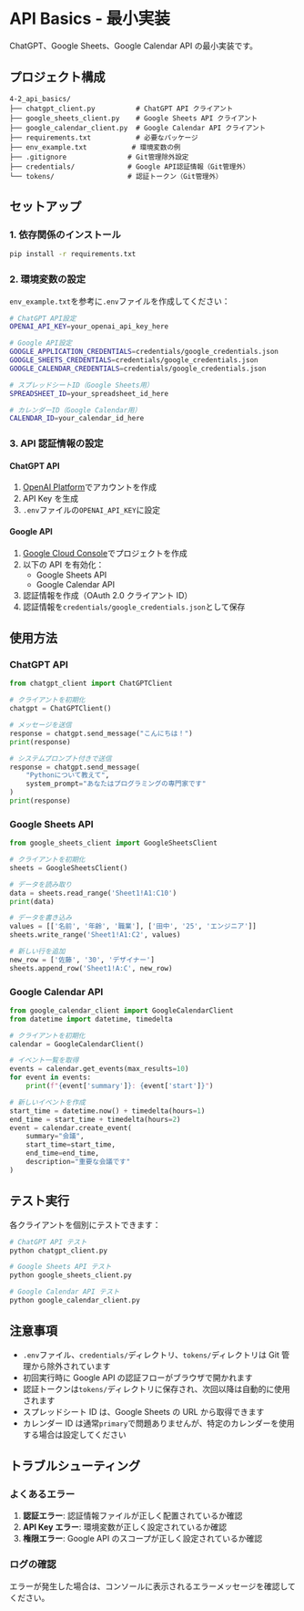 # API Basics - 最小実装

ChatGPT、Google Sheets、Google Calendar API の最小実装です。

## プロジェクト構成

```
4-2_api_basics/
├── chatgpt_client.py          # ChatGPT API クライアント
├── google_sheets_client.py    # Google Sheets API クライアント
├── google_calendar_client.py  # Google Calendar API クライアント
├── requirements.txt           # 必要なパッケージ
├── env_example.txt           # 環境変数の例
├── .gitignore               # Git管理除外設定
├── credentials/             # Google API認証情報（Git管理外）
└── tokens/                  # 認証トークン（Git管理外）
```

## セットアップ

### 1. 依存関係のインストール

```bash
pip install -r requirements.txt
```

### 2. 環境変数の設定

`env_example.txt`を参考に`.env`ファイルを作成してください：

```bash
# ChatGPT API設定
OPENAI_API_KEY=your_openai_api_key_here

# Google API設定
GOOGLE_APPLICATION_CREDENTIALS=credentials/google_credentials.json
GOOGLE_SHEETS_CREDENTIALS=credentials/google_credentials.json
GOOGLE_CALENDAR_CREDENTIALS=credentials/google_credentials.json

# スプレッドシートID（Google Sheets用）
SPREADSHEET_ID=your_spreadsheet_id_here

# カレンダーID（Google Calendar用）
CALENDAR_ID=your_calendar_id_here
```

### 3. API 認証情報の設定

#### ChatGPT API

1. [OpenAI Platform](https://platform.openai.com/)でアカウントを作成
2. API Key を生成
3. `.env`ファイルの`OPENAI_API_KEY`に設定

#### Google API

1. [Google Cloud Console](https://console.cloud.google.com/)でプロジェクトを作成
2. 以下の API を有効化：
   - Google Sheets API
   - Google Calendar API
3. 認証情報を作成（OAuth 2.0 クライアント ID）
4. 認証情報を`credentials/google_credentials.json`として保存

## 使用方法

### ChatGPT API

```python
from chatgpt_client import ChatGPTClient

# クライアントを初期化
chatgpt = ChatGPTClient()

# メッセージを送信
response = chatgpt.send_message("こんにちは！")
print(response)

# システムプロンプト付きで送信
response = chatgpt.send_message(
    "Pythonについて教えて",
    system_prompt="あなたはプログラミングの専門家です"
)
print(response)
```

### Google Sheets API

```python
from google_sheets_client import GoogleSheetsClient

# クライアントを初期化
sheets = GoogleSheetsClient()

# データを読み取り
data = sheets.read_range('Sheet1!A1:C10')
print(data)

# データを書き込み
values = [['名前', '年齢', '職業'], ['田中', '25', 'エンジニア']]
sheets.write_range('Sheet1!A1:C2', values)

# 新しい行を追加
new_row = ['佐藤', '30', 'デザイナー']
sheets.append_row('Sheet1!A:C', new_row)
```

### Google Calendar API

```python
from google_calendar_client import GoogleCalendarClient
from datetime import datetime, timedelta

# クライアントを初期化
calendar = GoogleCalendarClient()

# イベント一覧を取得
events = calendar.get_events(max_results=10)
for event in events:
    print(f"{event['summary']}: {event['start']}")

# 新しいイベントを作成
start_time = datetime.now() + timedelta(hours=1)
end_time = start_time + timedelta(hours=2)
event = calendar.create_event(
    summary="会議",
    start_time=start_time,
    end_time=end_time,
    description="重要な会議です"
)
```

## テスト実行

各クライアントを個別にテストできます：

```bash
# ChatGPT API テスト
python chatgpt_client.py

# Google Sheets API テスト
python google_sheets_client.py

# Google Calendar API テスト
python google_calendar_client.py
```

## 注意事項

- `.env`ファイル、`credentials/`ディレクトリ、`tokens/`ディレクトリは Git 管理から除外されています
- 初回実行時に Google API の認証フローがブラウザで開かれます
- 認証トークンは`tokens/`ディレクトリに保存され、次回以降は自動的に使用されます
- スプレッドシート ID は、Google Sheets の URL から取得できます
- カレンダー ID は通常`primary`で問題ありませんが、特定のカレンダーを使用する場合は設定してください

## トラブルシューティング

### よくあるエラー

1. **認証エラー**: 認証情報ファイルが正しく配置されているか確認
2. **API Key エラー**: 環境変数が正しく設定されているか確認
3. **権限エラー**: Google API のスコープが正しく設定されているか確認

### ログの確認

エラーが発生した場合は、コンソールに表示されるエラーメッセージを確認してください。
